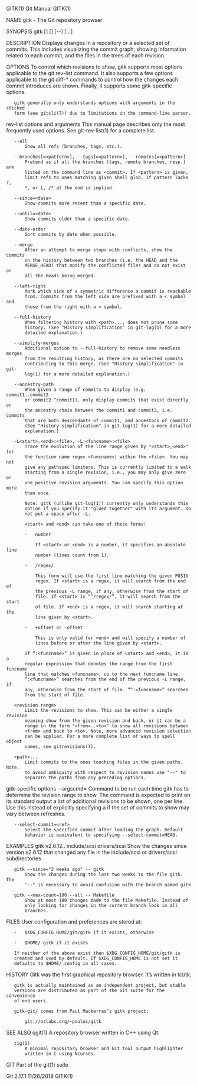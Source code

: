 GITK(1)                           Git Manual                          GITK(1)

NAME
       gitk - The Git repository browser

SYNOPSIS
       gitk [<options>] [<revision range>] [--] [<path>...]

DESCRIPTION
       Displays changes in a repository or a selected set of commits. This
       includes visualizing the commit graph, showing information related to
       each commit, and the files in the trees of each revision.

OPTIONS
       To control which revisions to show, gitk supports most options
       applicable to the git rev-list command. It also supports a few options
       applicable to the git diff-* commands to control how the changes each
       commit introduces are shown. Finally, it supports some gitk-specific
       options.

       gitk generally only understands options with arguments in the sticked
       form (see gitcli(7)) due to limitations in the command-line parser.

   rev-list options and arguments
       This manual page describes only the most frequently used options. See
       git-rev-list(1) for a complete list.

       --all
           Show all refs (branches, tags, etc.).

       --branches[=<pattern>], --tags[=<pattern>], --remotes[=<pattern>]
           Pretend as if all the branches (tags, remote branches, resp.) are
           listed on the command line as <commit>. If <pattern> is given,
           limit refs to ones matching given shell glob. If pattern lacks ?,
           *, or [, /* at the end is implied.

       --since=<date>
           Show commits more recent than a specific date.

       --until=<date>
           Show commits older than a specific date.

       --date-order
           Sort commits by date when possible.

       --merge
           After an attempt to merge stops with conflicts, show the commits
           on the history between two branches (i.e. the HEAD and the
           MERGE_HEAD) that modify the conflicted files and do not exist on
           all the heads being merged.

       --left-right
           Mark which side of a symmetric difference a commit is reachable
           from. Commits from the left side are prefixed with a < symbol and
           those from the right with a > symbol.

       --full-history
           When filtering history with <path>..., does not prune some
           history. (See "History simplification" in git-log(1) for a more
           detailed explanation.)

       --simplify-merges
           Additional option to --full-history to remove some needless merges
           from the resulting history, as there are no selected commits
           contributing to this merge. (See "History simplification" in git-
           log(1) for a more detailed explanation.)

       --ancestry-path
           When given a range of commits to display (e.g.  commit1..commit2
           or commit2 ^commit1), only display commits that exist directly on
           the ancestry chain between the commit1 and commit2, i.e. commits
           that are both descendants of commit1, and ancestors of commit2.
           (See "History simplification" in git-log(1) for a more detailed
           explanation.)

       -L<start>,<end>:<file>, -L:<funcname>:<file>
           Trace the evolution of the line range given by "<start>,<end>" (or
           the function name regex <funcname>) within the <file>. You may not
           give any pathspec limiters. This is currently limited to a walk
           starting from a single revision, i.e., you may only give zero or
           one positive revision arguments. You can specify this option more
           than once.

           Note: gitk (unlike git-log(1)) currently only understands this
           option if you specify it "glued together" with its argument. Do
           not put a space after -L.

           <start> and <end> can take one of these forms:

           ·   number

               If <start> or <end> is a number, it specifies an absolute line
               number (lines count from 1).

           ·   /regex/

               This form will use the first line matching the given POSIX
               regex. If <start> is a regex, it will search from the end of
               the previous -L range, if any, otherwise from the start of
               file. If <start> is “^/regex/”, it will search from the start
               of file. If <end> is a regex, it will search starting at the
               line given by <start>.

           ·   +offset or -offset

               This is only valid for <end> and will specify a number of
               lines before or after the line given by <start>.

           If “:<funcname>” is given in place of <start> and <end>, it is a
           regular expression that denotes the range from the first funcname
           line that matches <funcname>, up to the next funcname line.
           “:<funcname>” searches from the end of the previous -L range, if
           any, otherwise from the start of file. “^:<funcname>” searches
           from the start of file.

       <revision range>
           Limit the revisions to show. This can be either a single revision
           meaning show from the given revision and back, or it can be a
           range in the form "<from>..<to>" to show all revisions between
           <from> and back to <to>. Note, more advanced revision selection
           can be applied. For a more complete list of ways to spell object
           names, see gitrevisions(7).

       <path>...
           Limit commits to the ones touching files in the given paths. Note,
           to avoid ambiguity with respect to revision names use "--" to
           separate the paths from any preceding options.

   gitk-specific options
       --argscmd=<command>
           Command to be run each time gitk has to determine the revision
           range to show. The command is expected to print on its standard
           output a list of additional revisions to be shown, one per line.
           Use this instead of explicitly specifying a <revision range> if
           the set of commits to show may vary between refreshes.

       --select-commit=<ref>
           Select the specified commit after loading the graph. Default
           behavior is equivalent to specifying --select-commit=HEAD.

EXAMPLES
       gitk v2.6.12.. include/scsi drivers/scsi
           Show the changes since version v2.6.12 that changed any file in
           the include/scsi or drivers/scsi subdirectories

       gitk --since="2 weeks ago" -- gitk
           Show the changes during the last two weeks to the file gitk. The
           "--" is necessary to avoid confusion with the branch named gitk

       gitk --max-count=100 --all -- Makefile
           Show at most 100 changes made to the file Makefile. Instead of
           only looking for changes in the current branch look in all
           branches.

FILES
       User configuration and preferences are stored at:

       ·   $XDG_CONFIG_HOME/git/gitk if it exists, otherwise

       ·   $HOME/.gitk if it exists

       If neither of the above exist then $XDG_CONFIG_HOME/git/gitk is
       created and used by default. If $XDG_CONFIG_HOME is not set it
       defaults to $HOME/.config in all cases.

HISTORY
       Gitk was the first graphical repository browser. It’s written in
       tcl/tk.

       gitk is actually maintained as an independent project, but stable
       versions are distributed as part of the Git suite for the convenience
       of end users.

       gitk-git/ comes from Paul Mackerras’s gitk project:

           git://ozlabs.org/~paulus/gitk

SEE ALSO
       qgit(1)
           A repository browser written in C++ using Qt.

       tig(1)
           A minimal repository browser and Git tool output highlighter
           written in C using Ncurses.

GIT
       Part of the git(1) suite

Git 2.17.1                        11/26/2018                          GITK(1)
